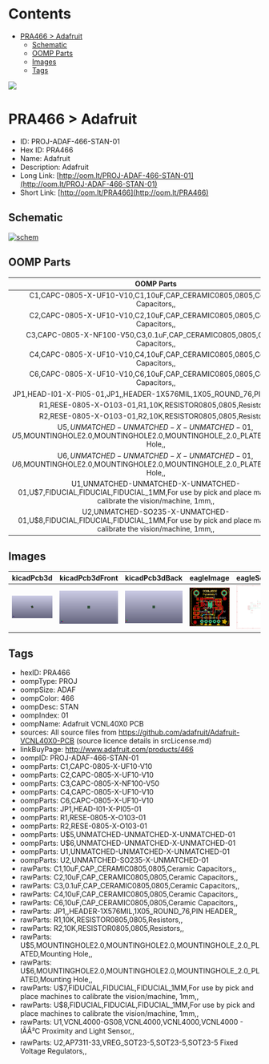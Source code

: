 



Contents
========

* [PRA466 > Adafruit](#pra466--adafruit)
	* [Schematic](#schematic)
	* [OOMP Parts](#oomp-parts)
	* [Images](#images)
	* [Tags](#tags)
  
![][im]
# PRA466 > Adafruit

- ID: PROJ-ADAF-466-STAN-01
- Hex ID: PRA466
- Name: Adafruit
- Description: Adafruit
- Long Link: [http://oom.lt/PROJ-ADAF-466-STAN-01](http://oom.lt/PROJ-ADAF-466-STAN-01)
- Short Link: [http://oom.lt/PRA466](http://oom.lt/PRA466)

## Schematic
  
[![schem](eagleSchemImage.png)](eagleSchemImage.png)
## OOMP Parts
  

|OOMP Parts|
| :---: |
|C1,CAPC-0805-X-UF10-V10,C1,10uF,CAP_CERAMIC0805,0805,Ceramic Capacitors,,|
|C2,CAPC-0805-X-UF10-V10,C2,10uF,CAP_CERAMIC0805,0805,Ceramic Capacitors,,|
|C3,CAPC-0805-X-NF100-V50,C3,0.1uF,CAP_CERAMIC0805,0805,Ceramic Capacitors,,|
|C4,CAPC-0805-X-UF10-V10,C4,10uF,CAP_CERAMIC0805,0805,Ceramic Capacitors,,|
|C6,CAPC-0805-X-UF10-V10,C6,10uF,CAP_CERAMIC0805,0805,Ceramic Capacitors,,|
|JP1,HEAD-I01-X-PI05-01,JP1,,HEADER-1X576MIL,1X05_ROUND_76,PIN HEADER,,|
|R1,RESE-0805-X-O103-01,R1,10K,RESISTOR0805,0805,Resistors,,|
|R2,RESE-0805-X-O103-01,R2,10K,RESISTOR0805,0805,Resistors,,|
|U$5,UNMATCHED-UNMATCHED-X-UNMATCHED-01,U$5,MOUNTINGHOLE2.0,MOUNTINGHOLE2.0,MOUNTINGHOLE_2.0_PLATED,Mounting Hole,,|
|U$6,UNMATCHED-UNMATCHED-X-UNMATCHED-01,U$6,MOUNTINGHOLE2.0,MOUNTINGHOLE2.0,MOUNTINGHOLE_2.0_PLATED,Mounting Hole,,|
|U1,UNMATCHED-UNMATCHED-X-UNMATCHED-01,U$7,FIDUCIAL,FIDUCIAL,FIDUCIAL_1MM,For use by pick and place machines to calibrate the vision/machine, 1mm,,|
|U2,UNMATCHED-SO235-X-UNMATCHED-01,U$8,FIDUCIAL,FIDUCIAL,FIDUCIAL_1MM,For use by pick and place machines to calibrate the vision/machine, 1mm,,|

## Images
  
  

|kicadPcb3d|kicadPcb3dFront|kicadPcb3dBack|eagleImage|eagleSchemImage|
| :---: | :---: | :---: | :---: | :---: |
|[![kicadPcb3d](kicadPcb3d_140.png)](kicadPcb3d.png)|[![kicadPcb3dFront](kicadPcb3dFront_140.png)](kicadPcb3dFront.png)|[![kicadPcb3dBack](kicadPcb3dBack_140.png)](kicadPcb3dBack.png)|[![eagleImage](eagleImage_140.png)](eagleImage.png)|[![eagleSchemImage](eagleSchemImage_140.png)](eagleSchemImage.png)|

## Tags

- hexID: PRA466
- oompType: PROJ
- oompSize: ADAF
- oompColor: 466
- oompDesc: STAN
- oompIndex: 01
- oompName: Adafruit VCNL40X0 PCB
- sources: All source files from https://github.com/adafruit/Adafruit-VCNL40X0-PCB (source licence details in srcLicense.md)
- linkBuyPage: http://www.adafruit.com/products/466
- oompID: PROJ-ADAF-466-STAN-01
- oompParts: C1,CAPC-0805-X-UF10-V10
- oompParts: C2,CAPC-0805-X-UF10-V10
- oompParts: C3,CAPC-0805-X-NF100-V50
- oompParts: C4,CAPC-0805-X-UF10-V10
- oompParts: C6,CAPC-0805-X-UF10-V10
- oompParts: JP1,HEAD-I01-X-PI05-01
- oompParts: R1,RESE-0805-X-O103-01
- oompParts: R2,RESE-0805-X-O103-01
- oompParts: U$5,UNMATCHED-UNMATCHED-X-UNMATCHED-01
- oompParts: U$6,UNMATCHED-UNMATCHED-X-UNMATCHED-01
- oompParts: U1,UNMATCHED-UNMATCHED-X-UNMATCHED-01
- oompParts: U2,UNMATCHED-SO235-X-UNMATCHED-01
- rawParts: C1,10uF,CAP_CERAMIC0805,0805,Ceramic Capacitors,,
- rawParts: C2,10uF,CAP_CERAMIC0805,0805,Ceramic Capacitors,,
- rawParts: C3,0.1uF,CAP_CERAMIC0805,0805,Ceramic Capacitors,,
- rawParts: C4,10uF,CAP_CERAMIC0805,0805,Ceramic Capacitors,,
- rawParts: C6,10uF,CAP_CERAMIC0805,0805,Ceramic Capacitors,,
- rawParts: JP1,,HEADER-1X576MIL,1X05_ROUND_76,PIN HEADER,,
- rawParts: R1,10K,RESISTOR0805,0805,Resistors,,
- rawParts: R2,10K,RESISTOR0805,0805,Resistors,,
- rawParts: U$5,MOUNTINGHOLE2.0,MOUNTINGHOLE2.0,MOUNTINGHOLE_2.0_PLATED,Mounting Hole,,
- rawParts: U$6,MOUNTINGHOLE2.0,MOUNTINGHOLE2.0,MOUNTINGHOLE_2.0_PLATED,Mounting Hole,,
- rawParts: U$7,FIDUCIAL,FIDUCIAL,FIDUCIAL_1MM,For use by pick and place machines to calibrate the vision/machine, 1mm,,
- rawParts: U$8,FIDUCIAL,FIDUCIAL,FIDUCIAL_1MM,For use by pick and place machines to calibrate the vision/machine, 1mm,,
- rawParts: U1,VCNL4000-GS08,VCNL4000,VCNL4000,VCNL4000 - IÃÂ²C Proximity and Light Sensor,,
- rawParts: U2,AP7311-33,VREG_SOT23-5,SOT23-5,SOT23-5 Fixed Voltage Regulators,,



[im]: kicadPcb3d_450.png
